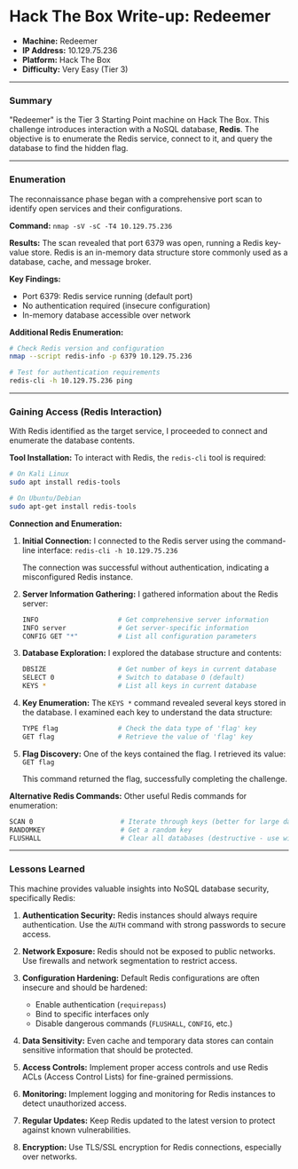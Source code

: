 # Hack The Box Write-up: Redeemer

- **Machine:** Redeemer
- **IP Address:** 10.129.75.236
- **Platform:** Hack The Box
- **Difficulty:** Very Easy (Tier 3)

---

### Summary

"Redeemer" is the Tier 3 Starting Point machine on Hack The Box. This challenge introduces interaction with a NoSQL database, **Redis**. The objective is to enumerate the Redis service, connect to it, and query the database to find the hidden flag.

---

### Enumeration

The reconnaissance phase began with a comprehensive port scan to identify open services and their configurations.

**Command:**
`nmap -sV -sC -T4 10.129.75.236`

**Results:**
The scan revealed that port 6379 was open, running a Redis key-value store. Redis is an in-memory data structure store commonly used as a database, cache, and message broker.

**Key Findings:**
- Port 6379: Redis service running (default port)
- No authentication required (insecure configuration)
- In-memory database accessible over network

**Additional Redis Enumeration:**
```bash
# Check Redis version and configuration
nmap --script redis-info -p 6379 10.129.75.236

# Test for authentication requirements
redis-cli -h 10.129.75.236 ping
```

---

### Gaining Access (Redis Interaction)

With Redis identified as the target service, I proceeded to connect and enumerate the database contents.

**Tool Installation:**
To interact with Redis, the `redis-cli` tool is required:
```bash
# On Kali Linux
sudo apt install redis-tools

# On Ubuntu/Debian
sudo apt-get install redis-tools
```

**Connection and Enumeration:**

1. **Initial Connection:**
   I connected to the Redis server using the command-line interface:
   `redis-cli -h 10.129.75.236`
   
   The connection was successful without authentication, indicating a misconfigured Redis instance.

2. **Server Information Gathering:**
   I gathered information about the Redis server:
   ```bash
   INFO                    # Get comprehensive server information
   INFO server             # Get server-specific information
   CONFIG GET "*"          # List all configuration parameters
   ```

3. **Database Exploration:**
   I explored the database structure and contents:
   ```bash
   DBSIZE                  # Get number of keys in current database
   SELECT 0                # Switch to database 0 (default)
   KEYS *                  # List all keys in current database
   ```

4. **Key Enumeration:**
   The `KEYS *` command revealed several keys stored in the database. I examined each key to understand the data structure:
   ```bash
   TYPE flag               # Check the data type of 'flag' key
   GET flag                # Retrieve the value of 'flag' key
   ```

5. **Flag Discovery:**
   One of the keys contained the flag. I retrieved its value:
   `GET flag`
   
   This command returned the flag, successfully completing the challenge.

**Alternative Redis Commands:**
Other useful Redis commands for enumeration:
```bash
SCAN 0                      # Iterate through keys (better for large datasets)
RANDOMKEY                   # Get a random key
FLUSHALL                    # Clear all databases (destructive - use with caution)
```

---

### Lessons Learned

This machine provides valuable insights into NoSQL database security, specifically Redis:

1. **Authentication Security:** Redis instances should always require authentication. Use the `AUTH` command with strong passwords to secure access.

2. **Network Exposure:** Redis should not be exposed to public networks. Use firewalls and network segmentation to restrict access.

3. **Configuration Hardening:** Default Redis configurations are often insecure and should be hardened:
   - Enable authentication (`requirepass`)
   - Bind to specific interfaces only
   - Disable dangerous commands (`FLUSHALL`, `CONFIG`, etc.)

4. **Data Sensitivity:** Even cache and temporary data stores can contain sensitive information that should be protected.

5. **Access Controls:** Implement proper access controls and use Redis ACLs (Access Control Lists) for fine-grained permissions.

6. **Monitoring:** Implement logging and monitoring for Redis instances to detect unauthorized access.

7. **Regular Updates:** Keep Redis updated to the latest version to protect against known vulnerabilities.

8. **Encryption:** Use TLS/SSL encryption for Redis connections, especially over networks.
